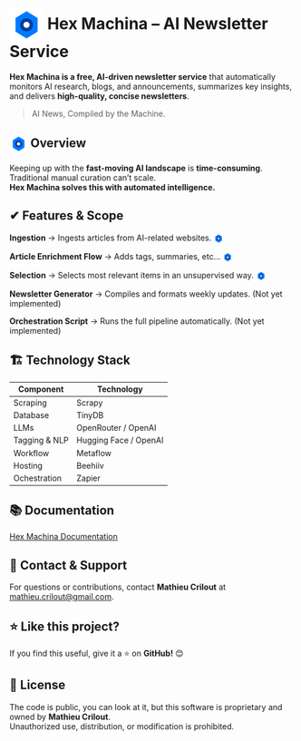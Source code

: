 # <img src="./docs/images/hex-eye.png" alt="hex-eye" width="60" height="60" style="vertical-align: middle;"/> Hex Machina – AI Newsletter Service

**Hex Machina is a free, AI-driven newsletter service** that automatically monitors AI research, blogs, and announcements, summarizes key insights, and delivers **high-quality, concise newsletters**.

> AI News, Compiled by the Machine.

## <img src="./docs/images/hex-eye.png" alt="hex-eye" width="32" height="32" style="vertical-align: middle;"/> Overview

Keeping up with the **fast-moving AI landscape** is **time-consuming**. Traditional manual curation can’t scale.  
**Hex Machina solves this with automated intelligence.**

## ✔ Features & Scope

**Ingestion** → Ingests articles from AI-related websites. <img src="./docs/images/hex-eye.png" alt="hex-eye" width="18" height="18" style="vertical-align: middle;"/>  

**Article Enrichment Flow** → Adds tags, summaries, etc... <img src="./docs/images/hex-eye.png" alt="hex-eye" width="18" height="18" style="vertical-align: middle;"/>  

**Selection** → Selects most relevant items in an unsupervised way. <img src="./docs/images/hex-eye.png" alt="hex-eye" width="18" height="18" style="vertical-align: middle;"/>  


**Newsletter Generator** → Compiles and formats weekly updates. (Not yet implemented)  

**Orchestration Script** → Runs the full pipeline automatically. (Not yet implemented)  

## 🏗 Technology Stack

| Component          | Technology                   |
|--------------------|------------------------------|
| Scraping           | Scrapy                       |
| Database           | TinyDB                       |
| LLMs               | OpenRouter / OpenAI          |
| Tagging & NLP      | Hugging Face / OpenAI        |
| Workflow           | Metaflow                     |
| Hosting            | Beehiiv                      |
| Ochestration       | Zapier                       |


## 📚 Documentation

[Hex Machina Documentation](docs/README.md)

## 💬 Contact & Support

For questions or contributions, contact **Mathieu Crilout** at <mathieu.crilout@gmail.com>.

## ⭐ Like this project?

If you find this useful, give it a ⭐ on **GitHub!** 😊

## 📜 License

The code is public, you can look at it, but this software is proprietary and owned by **Mathieu Crilout**.  
Unauthorized use, distribution, or modification is prohibited.